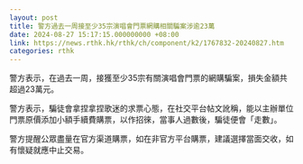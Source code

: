 ```yaml
---
layout: post
title: 警方過去一周接至少35宗演唱會門票網購相關騙案涉逾23萬
date: 2024-08-27 15:17:15.000000000 +08:00
link: https://news.rthk.hk/rthk/ch/component/k2/1767832-20240827.htm
categories: rthk
---
```


警方表示，在過去一周，接獲至少35宗有關演唱會門票的網購騙案，損失金額共超過23萬元。

警方表示，騙徒會拿捏拿捏歌迷的求票心態，在社交平台帖文訛稱，能以主辦單位門票原價添加小額手續費購票，以作招徠，當事人過數後，騙徒便會「走數」。

警方提醒公眾盡量在官方渠道購票，如在非官方平台購票，建議選擇當面交收，如有懷疑就應中止交易。

